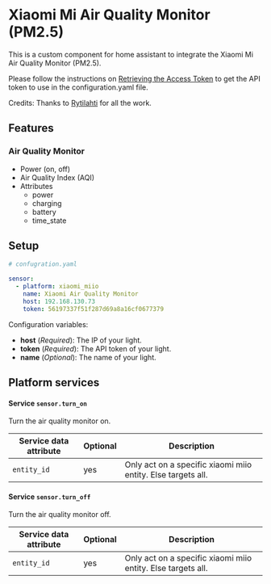 # Xiaomi Mi Air Quality Monitor (PM2.5)

This is a custom component for home assistant to integrate the Xiaomi Mi Air Quality Monitor (PM2.5).

Please follow the instructions on [Retrieving the Access Token](https://home-assistant.io/components/xiaomi/#retrieving-the-access-token) to get the API token to use in the configuration.yaml file.

Credits: Thanks to [Rytilahti](https://github.com/rytilahti/python-miio) for all the work.

## Features

### Air Quality Monitor

* Power (on, off)
* Air Quality Index (AQI)
* Attributes
  - power
  - charging
  - battery
  - time_state

## Setup

```yaml
# confugration.yaml

sensor:
  - platform: xiaomi_miio
    name: Xiaomi Air Quality Monitor
    host: 192.168.130.73
    token: 56197337f51f287d69a8a16cf0677379
```

Configuration variables:
- **host** (*Required*): The IP of your light.
- **token** (*Required*): The API token of your light.
- **name** (*Optional*): The name of your light.


## Platform services

#### Service `sensor.turn_on`

Turn the air quality monitor on.

| Service data attribute    | Optional | Description                                                   |
|---------------------------|----------|---------------------------------------------------------------|
| `entity_id`               |      yes | Only act on a specific xiaomi miio entity. Else targets all.  |

#### Service `sensor.turn_off`

Turn the air quality monitor off.

| Service data attribute    | Optional | Description                                                   |
|---------------------------|----------|---------------------------------------------------------------|
| `entity_id`               |      yes | Only act on a specific xiaomi miio entity. Else targets all.  |
